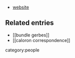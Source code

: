 * [website](http://maths.adelaide.edu.au/raymond.vozzo/)

## Related entries

* [[bundle gerbes]]
* [[caloron correspondence]]


category:people